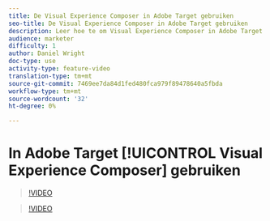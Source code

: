 ```yaml
---
title: De Visual Experience Composer in Adobe Target gebruiken
seo-title: De Visual Experience Composer in Adobe Target gebruiken
description: Leer hoe te om Visual Experience Composer in Adobe Target te gebruiken.
audience: marketer
difficulty: 1
author: Daniel Wright
doc-type: use
activity-type: feature-video
translation-type: tm+mt
source-git-commit: 7469ee7da84d1fed480fca979f89478640a5fbda
workflow-type: tm+mt
source-wordcount: '32'
ht-degree: 0%

---
```



# In Adobe Target [!UICONTROL Visual Experience Composer] gebruiken

>[!VIDEO](https://video.tv.adobe.com/v/17399/?quality=12)

>[!VIDEO](https://video.tv.adobe.com/v/17401/?quality=12)
